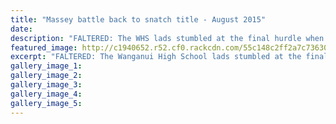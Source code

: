 ```yaml
---
title: "Massey battle back to snatch title - August 2015"
date: 
description: "FALTERED: The WHS lads stumbled at the final hurdle when finishing runners-up in the McDonald's Manawatu Colts competition in Palmerston North at the weekend, Wanganui Chronicle article on 5/8/15..."
featured_image: http://c1940652.r52.cf0.rackcdn.com/55c148c2ff2a7c73630011ff/Rugby-1st-XV-v-Massey-5.8.gif
excerpt: "FALTERED: The Wanganui High School lads stumbled at the final hurdle when finishing runners-up in the McDonald's Manawatu Colts competition in Palmerston North at the weekend."
gallery_image_1: 
gallery_image_2: 
gallery_image_3: 
gallery_image_4: 
gallery_image_5: 
---
```

